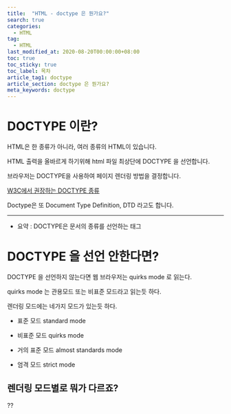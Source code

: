 ```yaml
---
title:  "HTML - doctype 은 뭔가요?"
search: true
categories: 
  - HTML
tag:
  - HTML
last_modified_at: 2020-08-20T00:00:00+08:00
toc: true
toc_sticky: true
toc_label: 목차
article_tag1: doctype
article_section: doctype 은 뭔가요?
meta_keywords: doctype
---
```


# DOCTYPE 이란?

HTML은 한 종류가 아니라, 여러 종류의 HTML이 있습니다. 

HTML 출력을 올바르게 하기위해 html 파일 최상단에 DOCTYPE 을 선언합니다.

브라우저는 DOCTYPE을 사용하여 페이지 렌더링 방법을 결정합니다. 

[W3C에서 권장하는 DOCTYPE 종류](https://www.w3.org/QA/2002/04/valid-dtd-list.html)

Doctype은 또 Document Type Definition, DTD 라고도 합니다.

---


- 요약 :  DOCTYPE은 문서의 종류를 선언하는 태그



# DOCTYPE 을 선언 안한다면?

DOCTYPE 을 선언하지 않는다면 웹 브라우저는 quirks mode 로 읽는다.

quirks mode 는 관용모드 또는 비표준 모드라고 읽는듯 하다.

렌더링 모드에는 네가지 모드가 있는듯 하다.

 - 표준 모드 standard mode  

 - 비표준 모드 quirks mode  

 - 거의 표준 모드 almost standards mode  

 - 엄격 모드 strict mode

 ## 렌더링 모드별로 뭐가 다르죠?

??
